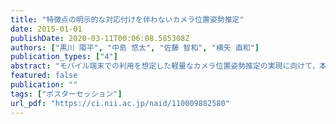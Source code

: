 ```yaml
---
title: "特徴点の明示的な対応付けを伴わないカメラ位置姿勢推定"
date: 2015-01-01
publishDate: 2020-03-11T00:06:08.585308Z
authors: ["黒川 陽平", "中島 悠太", "佐藤 智和", "横矢 直和"]
publication_types: ["4"]
abstract: "モバイル端末での利用を想定した軽量なカメラ位置姿勢推定の実現に向けて，本稿では類似度による特徴点の明示的な対応付けを伴わない手法について検討する．提案手法では，事前に生成した 3 次元点群データベースに含まれる特徴点を対象画像上に投影して得られる投影点と対象画像から得られる特徴点の画像上での位置の一致度合いを評価尺度とし，これに基づいてカメラの位置姿勢を推定する．"
featured: false
publication: ""
tags: ["ポスターセッション"]
url_pdf: "https://ci.nii.ac.jp/naid/110009882580"
---
```



